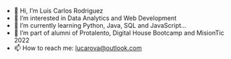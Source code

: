 - 👋 Hi, I’m Luis Carlos Rodriguez
- 👀 I’m interested in Data Analytics and Web Development
- 🌱 I’m currently learning Python, Java, SQL and JavaScript...
- 💞️ I’m part of alumni of Protalento, Digital House Bootcamp and MisionTic 2022
- 📫 How to reach me: lucarova@outlook.com

<!---
lucarova/lucarova is a ✨ special ✨ repository because its `README.md` (this file) appears on your GitHub profile.
You can click the Preview link to take a look at your changes.
--->
